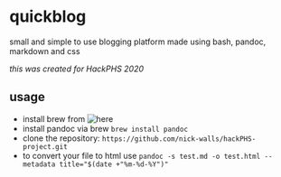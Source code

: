 # quickblog

small and simple to use blogging platform made using bash, pandoc, markdown and css

*this was created for HackPHS 2020*


## usage
- install brew from ![here](https://brew.sh)
- install pandoc via brew `brew install pandoc`
- clone the repository: `https://github.com/nick-walls/hackPHS-project.git`
- to convert your file to html use
`pandoc -s test.md -o test.html --metadata title="$(date +"%m-%d-%Y")"`

<throw demo link here>
<throw link to video here>
